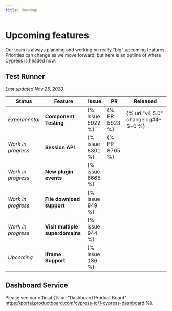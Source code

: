 ```yaml
---
title: Roadmap
---
```


# Upcoming features

Our team is always planning and working on really "big" upcoming features. Priorities can change as we move forward, but here is an outline of where Cypress is headed now.

## Test Runner

*Last updated Nov 25, 2020*

Status               | Feature                            |  Issue            | PR           | Released
---------------------| -----------------------------------|-------------------|--------------|------------
*Experimental*       | **Component Testing**              |  {% issue 5922 %} | {% PR 5923 %}| {% url "v4.5.0" changelog#4-5-0 %}
*Work in progress*   | **Session API**                    |  {% issue 8301 %} | {% PR 8765 %}|
*Work in progress*   | **New plugin events**              |  {% issue 6665 %} |              |
*Work in progress*   | **File download support**          |  {% issue 949 %}  |              |
*Work in progress*   | **Visit multiple superdomains**    |  {% issue 944 %}  |              |
*Upcoming*           | **Iframe Support**                 |  {% issue 136 %}  |              |

## Dashboard Service

Please see our official {% url "Dashboard Product Board" https://portal.productboard.com/cypress-io/1-cypress-dashboard %}.
